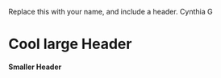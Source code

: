 Replace this with your name, and include a header.
Cynthia G
# Cool large Header
#### Smaller Header
